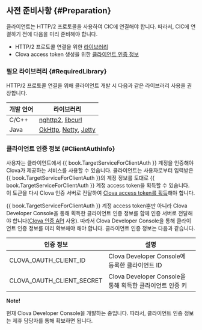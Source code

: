 ## 사전 준비사항 {#Preparation}
클라이언트는 HTTP/2 프로토콜을 사용하여 CIC에 연결해야 합니다. 따라서, CIC에 연결하기 전에 다음을 미리 준비해야 합니다.

* HTTP/2 프로토콜 연결을 위한 [라이브러리](#RequiredLibrary)
* Clova access token 생성을 위한 [클라이언트 인증 정보](#ClientAuthInfo)


### 필요 라이브러리 {#RequiredLibrary}
HTTP/2 프로토콜 연결을 위해 클라이언트 개발 시 다음과 같은 라이브러리 사용을 권장합니다.

| 개발 언어 | 라이브러리                            |
|---------|------------------------------------|
| C/C++   | [nghttp2](https://nghttp2.org/), [libcurl](https://curl.haxx.se/libcurl/) |
| Java    | [OkHttp](http://square.github.io/okhttp/), [Netty](http://netty.io/), [Jetty](http://www.eclipse.org/jetty/) |


### 클라이언트 인증 정보 {#ClientAuthInfo}
사용자는 클라이언트에서 {{ book.TargetServiceForClientAuth }} 계정을 인증해야 Clova가 제공하는 서비스를 사용할 수 있습니다. 클라이언트는 사용자로부터 입력받은 {{ book.TargetServiceForClientAuth }}의 계정 정보를 토대로 {{ book.TargetServiceForClientAuth }} 계정 access token을 획득할 수 있습니다. 이 토큰을 다시 Clova 인증 서버로 전달하여 [Clova access token를 획득](#CreateClovaAccessToken)해야 합니다.

{{ book.TargetServiceForClientAuth }} 계정 access token뿐만 아니라 Clova Developer Console을 통해 획득한 클라이언트 인증 정보를 함께 인증 서버로 전달해야 합니다([Clova 인증 API](/CIC/References/Clova_Auth_API.md) 사용). 따라서 Clova Developer Console을 통해 클라이언트 인증 정보를 미리 확보해야 해야 합니다. 클라이언트 인증 정보는 다음과 같습니다.

| 인증 정보                   | 설명                                              |
|---------------------------|--------------------------------------------------|
| CLOVA_OAUTH_CLIENT_ID     | Clova Developer Console에 등록한 클라이언트 ID        |
| CLOVA_OAUTH_CLIENT_SECRET | Clova Developer Console을 통해 획득한 클라이언트 인증 키 |

<div class="note">
  <p><strong>Note!</strong></p>
  <p>현재 Clova Developer Console을 개발하는 중입니다. 따라서, 클라이언트 인증 정보는 제휴 담당자를 통해 확보하면 됩니다.</p>
</div>
